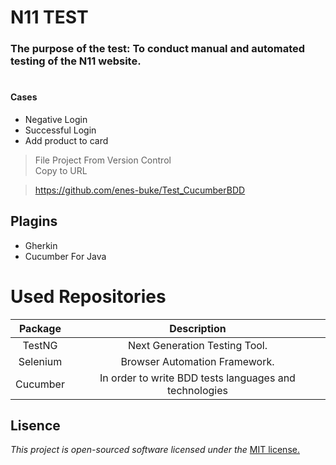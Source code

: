 
# N11 TEST
### The purpose of the test: To conduct manual and automated testing of the N11 website.
#

#### Cases
 - Negative Login 
 - Successful Login
 - Add product to card

> File Project From Version Control  
> Copy to URL
 
>  https://github.com/enes-buke/Test_CucumberBDD

## Plagins

- Gherkin
- Cucumber For Java

# Used Repositories

| Package   |  Description  |
|:-------:|:------:|
| TestNG | Next Generation Testing Tool. |
| Selenium | Browser Automation Framework. |
|Cucumber | In order to write BDD tests languages and technologies |

## **Lisence**  

_This project is open-sourced software licensed under the_ [MIT license.](Lisence.md)
